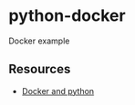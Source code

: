 # python-docker
Docker example

## Resources

* [Docker and python](https://docs.docker.com/language/python/)
